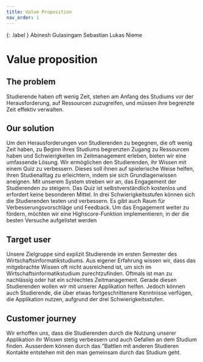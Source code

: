 ```yaml
---
title: Value Proposition
nav_order: 1
---
```


{: .label }
Abinesh Gulasingam 
Sebastian Lukas Nieme

# Value proposition


## The problem
Studierende haben oft wenig Zeit, stehen am Anfang des Studiums vor der Herausforderung, auf Ressourcen zuzugreifen, und müssen ihre begrenzte Zeit effektiv verwalten.


## Our solution
Um den Herausforderungen von Studierenden zu begegnen, die oft wenig Zeit haben, zu Beginn ihres Studiums begrenzten Zugang zu Ressourcen haben und Schwierigkeiten im Zeitmanagement erleben, bieten wir eine umfassende Lösung. Wir ermöglichen den Studierenden, ihr Wissen mit einem Quiz zu verbessern. Dieses soll ihnen auf spielerische Weise helfen, ihren Studienalltag zu erleichtern, indem sie sich Grundlagenwissen aneignen. Mit unserem System streben wir an, das Engagement der Studierenden zu steigern. Das Quiz ist selbstverständlich kostenlos und erfordert keine besonderen Mittel. In drei Schwierigkeitsstufen können sich die Studierenden testen und verbessern. Es gibt auch Raum für Verbesserungsvorschläge und Feedback. Um das Engagement weiter zu fördern, möchten wir eine Highscore-Funktion implementieren, in der die besten Versuche aufgelistet werden


## Target user
Unsere Zielgruppe sind explizit Studierende im ersten Semester des Wirtschaftsinformatikstudiums. Aus eigener Erfahrung wissen wir, dass das mitgebrachte Wissen oft nicht ausreichend ist, um sich im Wirtschaftsinformatikstudium zurechtzufinden. Oftmals ist man zu nachlässig oder hat ein schlechtes Zeitmanagement. Gerade diesen Studierenden wollen wir mit unserer Applikation helfen. Jedoch können auch Studierende, die über etwas fortgeschrittenere Kenntnisse verfügen, die Applikation nutzen, aufgrund der drei Schwierigkeitsstufen.
## Customer journey
Wir erhoffen uns, dass die Studierenden durch die Nutzung unserer Applikation ihr Wissen stetig verbessern und auch Gefallen an dem Studium finden. Ausserdem können durch das "Battlen mit anderen Studieren Kontakte entstehen mit den man gemeinsam durch das Studium geht.
